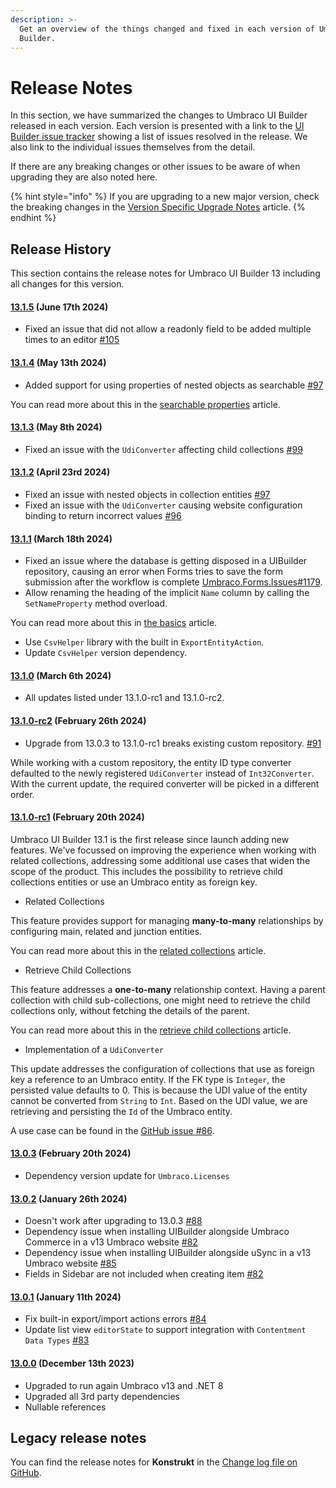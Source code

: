 ```yaml
---
description: >-
  Get an overview of the things changed and fixed in each version of Umbraco UI
  Builder.
---
```


# Release Notes

In this section, we have summarized the changes to Umbraco UI Builder released in each version. Each version is presented with a link to the [UI Builder issue tracker](https://github.com/umbraco/Umbraco.UIBuilder.Issues/issues) showing a list of issues resolved in the release. We also link to the individual issues themselves from the detail.

If there are any breaking changes or other issues to be aware of when upgrading they are also noted here.

{% hint style="info" %}
If you are upgrading to a new major version, check the breaking changes in the [Version Specific Upgrade Notes](upgrading/version-specific.md) article.
{% endhint %}

## Release History

This section contains the release notes for Umbraco UI Builder 13 including all changes for this version.

#### [**13.1.5**](https://github.com/umbraco/Umbraco.UIBuilder.Issues/issues?q=is%3Aissue+is%3Aclosed+label%3Arelease%2F13.1.5) **(June 17th 2024)**

* Fixed an issue that did not allow a readonly field to be added multiple times to an editor [#105](https://github.com/umbraco/Umbraco.UIBuilder.Issues/issues/105)

#### [**13.1.4**](https://github.com/umbraco/Umbraco.UIBuilder.Issues/issues?q=is%3Aissue+is%3Aclosed+label%3Arelease%2F13.1.4) **(May 13th 2024)**

* Added support for using properties of nested objects as searchable [#97](https://github.com/umbraco/Umbraco.UIBuilder.Issues/issues/97#issuecomment-2074303827)

You can read more about this in the [searchable properties](searching/searchable-properties.md) article.

#### [**13.1.3**](https://github.com/umbraco/Umbraco.UIBuilder.Issues/issues?q=is%3Aissue+is%3Aclosed+label%3Arelease%2F13.1.3) **(May 8th 2024)**

* Fixed an issue with the `UdiConverter` affecting child collections [#99](https://github.com/umbraco/Umbraco.UIBuilder.Issues/issues/99)

#### [**13.1.2**](https://github.com/umbraco/Umbraco.UIBuilder.Issues/issues?q=is%3Aissue+is%3Aclosed+label%3Arelease%2F13.1.2) **(April 23rd 2024)**

* Fixed an issue with nested objects in collection entities [#97](https://github.com/umbraco/Umbraco.UIBuilder.Issues/issues/97)
* Fixed an issue with the `UdiConverter` causing website configuration binding to return incorrect values [#96](https://github.com/umbraco/Umbraco.UIBuilder.Issues/issues/96)

#### [**13.1.1**](https://github.com/umbraco/Umbraco.UIBuilder.Issues/issues?q=is%3Aissue+is%3Aclosed+label%3Arelease%2F13.1.1) **(March 18th 2024)**

* Fixed an issue where the database is getting disposed in a UIBuilder repository, causing an error when Forms tries to save the form submission after the workflow is complete [Umbraco.Forms.Issues#1179](https://github.com/umbraco/Umbraco.Forms.Issues/issues/1179).
* Allow renaming the heading of the implicit `Name` column by calling the `SetNameProperty` method overload.

You can read more about this in [the basics](collections/the-basics.md) article.
* Use `CsvHelper` library with the built in `ExportEntityAction`.
* Update `CsvHelper` version dependency.

#### [**13.1.0**](https://github.com/umbraco/Umbraco.UIBuilder.Issues/issues?q=is%3Aissue+is%3Aclosed+label%3Arelease%2F13.1.0) **(March 6th 2024)**

* All updates listed under 13.1.0-rc1 and 13.1.0-rc2.

#### [**13.1.0-rc2**](https://github.com/umbraco/Umbraco.UIBuilder.Issues/issues?q=is%3Aissue+is%3Aclosed+label%3Arelease%2F13.1.0) **(February 26th 2024)**

* Upgrade from 13.0.3 to 13.1.0-rc1 breaks existing custom repository. [#91](https://github.com/umbraco/Umbraco.UIBuilder.Issues/issues/91)

While working with a custom repository, the entity ID type converter defaulted to the newly registered `UdiConverter` instead of `Int32Converter`. With the current update, the required converter will be picked in a different order.

#### [**13.1.0-rc1**](https://github.com/umbraco/Umbraco.UIBuilder.Issues/issues?q=is%3Aissue+is%3Aclosed+label%3Arelease%2F13.1.0) **(February 20th 2024)**

Umbraco UI Builder 13.1 is the first release since launch adding new features. We've focussed on improving the experience when working with related collections, addressing some additional use cases that widen the scope of the product. This includes the possibility to retrieve child collections entities or use an Umbraco entity as foreign key.

* Related Collections

This feature provides support for managing **many-to-many** relationships by configuring main, related and junction entities.

You can read more about this in the [related collections](collections/related-collections.md) article.

* Retrieve Child Collections

This feature addresses a **one-to-many** relationship context. Having a parent collection with child sub-collections, one might need to retrieve the child collections only, without fetching the details of the parent.

You can read more about this in the [retrieve child collections](collections/retrieve-child-collections.md) article.

* Implementation of a `UdiConverter`

This update addresses the configuration of collections that use as foreign key a reference to an Umbraco entity. If the FK type is `Integer`, the persisted value defaults to 0. This is because the UDI value of the entity cannot be converted from `String` to `Int`. Based on the UDI value, we are retrieving and persisting the `Id` of the Umbraco entity.

A use case can be found in the [GitHub issue #86](https://github.com/umbraco/Umbraco.UIBuilder.Issues/issues/86).


#### [**13.0.3**](https://github.com/umbraco/Umbraco.UIBuilder.Issues/issues?q=is%3Aissue+is%3Aclosed+label%3Arelease%2F13.0.3) **(February 20th 2024)**

* Dependency version update for `Umbraco.Licenses`

#### [13.0.2](https://github.com/umbraco/Umbraco.UIBuilder.Issues/issues?q=label%3Arelease%2F13.0.2+is%3Aclosed) (January 26th 2024)

* Doesn't work after upgrading to 13.0.3 [#88](https://github.com/umbraco/Umbraco.UIBuilder.Issues/issues/88)
* Dependency issue when installing UIBuilder alongside Umbraco Commerce in a v13 Umbraco website [#82](https://github.com/umbraco/Umbraco.UIBuilder.Issues/issues/87)
* Dependency issue when installing UIBuilder alongside uSync in a v13 Umbraco website [#85](https://github.com/umbraco/Umbraco.UIBuilder.Issues/issues/85)
* Fields in Sidebar are not included when creating item [#82](https://github.com/umbraco/Umbraco.UIBuilder.Issues/issues/82)

#### [13.0.1](https://github.com/umbraco/Umbraco.UIBuilder.Issues/issues?q=label%3Arelease%2F13.0.1+is%3Aclosed) (January 11th 2024)

* Fix built-in export/import actions errors [#84](https://github.com/umbraco/Umbraco.UIBuilder.Issues/issues/84)
* Update list view `editorState` to support integration with `Contentment Data Types` [#83](https://github.com/umbraco/Umbraco.UIBuilder.Issues/issues/83)

#### [13.0.0](https://github.com/umbraco/Umbraco.UIBuilder.Issues/issues?q=is%3Aissue+is%3Aclosed+label%3Arelease%2F13+label%3Arelease%2F13.0.0) (December 13th 2023)

* Upgraded to run again Umbraco v13 and .NET 8
* Upgraded all 3rd party dependencies
* Nullable references

## Legacy release notes

You can find the release notes for **Konstrukt** in the [Change log file on GitHub](changelog-archive/changelog.md).
